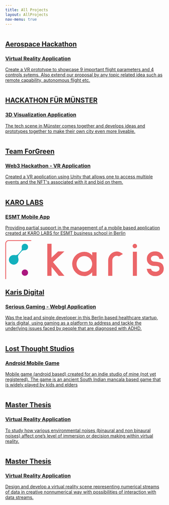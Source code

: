 ```yaml
---
title: All Projects
layout: AllProjects
nav-menu: true
---
```


<div id="main">
	<div class="inner">
    <section>
      <div class="blitzcontainer">
        <div class="blitzbox">
          <a href="{{ site.baseurl }}/weareVR.html">
            <div class="img-box" title="Virtual Cockptit" >
              <img src="{{ site.baseurl }}/assets/images/projectImages/weAreVR.png" alt="">
            </div>
            <div class="contentPosition">
              <h2>Aerospace Hackathon</h2>
              <h3>Virtual Reality Application</h3>
              <p>Create a VR prototype to showcase 9 important flight parameters  and 4 controls sytems. Also extend our proposal by any topic related idea such as remote capability, autonomous flight etc.</p>
            </div>
          </a>
        </div>
        <div class="blitzbox">
          <a href="{{ site.baseurl }}/munsterHack.html">
            <div class="img-box"  title="MÜNSTERHACK 2022">
              <img src="{{ site.baseurl }}/assets/images/projectImages/mshack.png" alt="">
            </div>
            <div class="contentPosition"> 
              <h2>HACKATHON FÜR MÜNSTER</h2>
              <h3>3D Visualization Application</h3>
              <p> The tech scene in Münster comes together and develops ideas and prototypes together to make their own city even more liveable.</p>
            </div>
          </a> 
        </div>
		    <div class="blitzbox">
          <a href="{{ site.baseurl }}/vrhackathon.html">
		      <div class="img-box" title="Celo x Huobi Hackathon - Team ForGreen">
		        <img src="{{ site.baseurl }}/assets/images/projectImages/celxHuobi.png" alt="">
          </div>
          <div class="contentPosition">
            <h2>Team ForGreen</h2>
            <h3>Web3 Hackathon - VR Application</h3>
            <p> Created a VR application using Unity that allows one to access multiple events and the NFT's associated with it and bid on them. </p>
          </div>
          </a>
        </div>
        <div class="blitzbox">
          <a href="{{ site.baseurl }}/esmtApp.html">
          <div class="img-box" title="ESMT Mobile App">
	          <img src="{{ site.baseurl }}/assets/images/projectImages/esmt_App.png" alt="">
          </div>
          <div class="contentPosition">
            <h2>KARO LABS</h2>
            <h3>ESMT Mobile App</h3>
            <p>Providing partial support in the management of a mobile based application created at KARO LABS for ESMT business school in Berlin</p>
          </div>
          </a>
        </div>
        <div class="blitzbox">
          <a href="{{ site.baseurl }}/karisdigital.html">
          <div class="img-box" title="Karis Digital">
	          <!-- <img src="{{ site.baseurl }}/assets/images/projectImages/esmt_App.png" alt=""> -->
          <svg class="img-box" preserveAspectRatio="xMidYMid meet" data-bbox="0 0 253.43 62.07" viewBox="0 0 253.43 62.07" xmlns="http://www.w3.org/2000/svg" data-type="color" role=presentation aria-hidden=true><g><g><path d="M21.25 23.52a12 12 0 0 1 1-1.27l1.41-1.62 1.9-2.17.89-1c1.6-1.83 4.3-1.12 6.38-1.66a5.1 5.1 0 0 0 3.61-5 3.81 3.81 0 0 0 0-.59 5.1 5.1 0 0 0-7.34-3.89h-.07a5.29 5.29 0 0 0-2.25 2.38 5.54 5.54 0 0 0-.48 1.92 12.25 12.25 0 0 0 .1 2 3 3 0 0 1 0 .42 7.14 7.14 0 0 1-.11 1.6 5.16 5.16 0 0 1-.29 1.27 4.75 4.75 0 0 1-.92 1.26l-.76.87-2.12 2.42a12 12 0 0 1-2.79 2.77 6.1 6.1 0 0 1-3.53.7h-.26c-2.42-.29-4.7-.18-6.72 1.31l-.08.06-.28.22a7.11 7.11 0 0 0-.92.9 5.45 5.45 0 0 0-.37.47A7.67 7.67 0 0 0 11 38.64a7.73 7.73 0 0 0 7.26-1.29 7.44 7.44 0 0 0 .67-.59 7.91 7.91 0 0 0 .71-.81 7.81 7.81 0 0 0 1.18-2.34 9.89 9.89 0 0 0-.18-5.47 6.42 6.42 0 0 1-.08-3.14 4.82 4.82 0 0 1 .69-1.48Z" fill="#12b0bd" data-color="1"/><path fill="#ab167f" d="M36.47 51.85a5.12 5.12 0 1 1-10.24 0 5.12 5.12 0 0 1 10.24 0z" data-color="2"/><path d="M85.67 57 74 42.72V57h-6.8V5.77H74v22.09L84.44 18h10.08L76.28 35 94.6 57Z" fill="#eb6568" data-color="3"/><path d="M139 57v-5.89a19.28 19.28 0 0 1-5.7 4.54 14.54 14.54 0 0 1-6.85 1.7 19.18 19.18 0 0 1-13.7-5.62 18.49 18.49 0 0 1-4.2-6.2 19.49 19.49 0 0 1 4.2-21.28 18.85 18.85 0 0 1 6.2-4.16 19.14 19.14 0 0 1 7.5-1.46A16.25 16.25 0 0 1 139 24.48V19.4h7V57Zm-17.42-30.56a12.33 12.33 0 0 0-4 2.65 12.11 12.11 0 0 0-2.65 4.05 12.57 12.57 0 0 0-1 4.88 12.69 12.69 0 0 0 3.62 8.86 12.17 12.17 0 0 0 4 2.65 12.66 12.66 0 0 0 4.89 1 12.35 12.35 0 0 0 4.85-1 12.09 12.09 0 0 0 6.71-6.66 12.49 12.49 0 0 0 1-4.85 12.75 12.75 0 0 0-1-4.88 12.14 12.14 0 0 0-2.66-4.05 12.36 12.36 0 0 0-4-2.65 12.53 12.53 0 0 0-4.85-1 12.84 12.84 0 0 0-4.91 1Z" fill="#eb6568" data-color="3"/><path d="M181.74 25.86a8.14 8.14 0 0 0-3.31-.85 6.64 6.64 0 0 0-5.08 2.16 7.54 7.54 0 0 0-2.15 5.31V57h-6.62V32.48a14.34 14.34 0 0 1 2.11-7.62 14.59 14.59 0 0 1 5.81-5.39 13.78 13.78 0 0 1 5.93-1.31 12.84 12.84 0 0 1 4.85.93 18.57 18.57 0 0 1 4.85 3Z" fill="#eb6568" data-color="3"/><path d="M204.72 11.89a3.52 3.52 0 0 1 0-5 3.54 3.54 0 0 1 5 0 3.4 3.4 0 0 1 1 2.5 3.54 3.54 0 0 1-6 2.5ZM204.07 57V18.47h6.46V57Z" fill="#eb6568" data-color="3"/><path d="M245.48 27.32c-1-1.69-2.9-2.54-5.77-2.54a9.12 9.12 0 0 0-3.54.54 5 5 0 0 0-2.43 1.77 4.34 4.34 0 0 0-.81 2.54 4.49 4.49 0 0 0 1.24 3.08 5.6 5.6 0 0 0 4.23 1.54 34.36 34.36 0 0 1 8.35 1.23 9.21 9.21 0 0 1 4.93 3.52 12 12 0 0 1 1.73 6.93 10.49 10.49 0 0 1-3.41 7.8 13.64 13.64 0 0 1-4 2.62 11.71 11.71 0 0 1-4.73 1h-1.16a13.94 13.94 0 0 1-9.93-3.54 13.21 13.21 0 0 1-3.85-8h6.85a5.83 5.83 0 0 0 1.54 3 9.25 9.25 0 0 0 10.4.12 4.3 4.3 0 0 0 1.54-3.35c0-1.85-.57-3-1.7-3.62s-3.31-.85-6.54-.85q-6.09 0-9.32-3.85a10.68 10.68 0 0 1-2.61-7.39 11.93 11.93 0 0 1 .07-1.53 10.8 10.8 0 0 1 4.12-7.66c2.32-1.79 5.41-2.68 9.26-2.68a14.4 14.4 0 0 1 7.39 1.85 12.4 12.4 0 0 1 3.85 3.85 15.12 15.12 0 0 1 2 6.15l-.15.08h-6.55a7.18 7.18 0 0 0-1-2.61Z" fill="#eb6568" data-color="3"/><path d="M1.3 62.07H0V5.56A5.56 5.56 0 0 1 5.56 0h36v1.3h-36A4.26 4.26 0 0 0 1.3 5.56Z" fill="#eb6568" data-color="3"/></g></g></svg>
          </div>
          <div class="contentPosition">
            <h2>Karis Digital</h2>
            <h3>Serious Gaming - Webgl Application</h3>
            <p>Was the lead and single developer in this Berlin based healthcare startup, karis digital, using gaming as a platform to address and tackle the underlying issues faced by people that are diagnosed with ADHD.</p>
          </div>
          </a>
        </div>
        <div class="blitzbox">
          <a href="{{ site.baseurl }}/pallanguzhi.html">
          <div class="img-box" title="Pallanguzhi Mobile Game">
	          <img src="{{ site.baseurl }}/assets/images/projectImages/LTS.png" alt="">
          </div>
          <div class="contentPosition">
            <h2>Lost Thought Studios</h2>
            <h3>Android Mobile Game</h3>
            <p>Mobile game (android based) created for an indie studio of mine (not yet registered). The game is an ancient South Indian mancala based game that is widely played by kids and elders</p>
          </div>
          </a>
        </div>
        <div class="blitzbox">
          <a href="{{ site.baseurl }}/masterThesis.html">
          <div class="img-box" title="Master Thesis - VR Application">
	          <img src="{{ site.baseurl }}/assets/images/thesis.png" alt="">
          </div>
          <div class="contentPosition">
            <h2>Master Thesis</h2>
            <h3>Virtual Reality Application</h3>
            <p>To study how various environmental noises (binaural and non binaural noises) affect one’s level of immersion or decision making within virtual reality.</p>
          </div>
          </a>
        </div>
        <div class="blitzbox">
          <a href="{{ site.baseurl }}/masterProject.html">
          <div class="img-box" title="Master Project - VR Application">
	          <img src="{{ site.baseurl }}/assets/images/mp.png" alt="">
          </div>
          <div class="contentPosition">
            <h2>Master Thesis</h2>
            <h3>Virtual Reality Application</h3>
            <p>Design and develop a virtual reality scene representing numerical streams of data in creative nonnumerical way with possibilities of interaction with data streams.</p>
          </div>
          </a>
        </div>
</div>
</section>
</div>
</div>